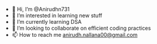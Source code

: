 - 👋 Hi, I’m @Anirudhn731
- 👀 I’m interested in learning new stuff
- 🌱 I’m currently learning DSA
- 💞️ I’m looking to collaborate on efficient coding practices
- 📫 How to reach me anirudh.nallana00@gmail.com

<!---
Anirudhn731/Anirudhn731 is a ✨ special ✨ repository because its `README.md` (this file) appears on your GitHub profile.
You can click the Preview link to take a look at your changes.
--->

